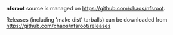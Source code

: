 **nfsroot** source is managed on https://github.com/chaos/nfsroot.

Releases (including 'make dist' tarballs) can be downloaded from
https://github.com/chaos/nfsroot/releases